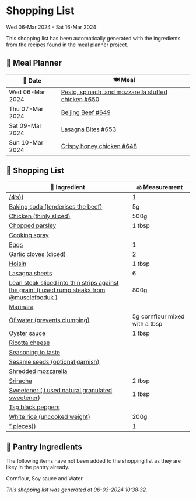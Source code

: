 # Shopping List

Wed 06-Mar 2024 - Sat 16-Mar 2024

This shopping list has been automatically generated with the ingredients from the recipes found in the meal planner project.

## 📅 Meal Planner

|📅 Date| 🍽️ Meal|
|----|----|
|Wed 06-Mar 2024|[Pesto, spinach, and mozzarella stuffed chicken  #650](https://github.com/jcallaghan/The-Cookbook/issues/650)|
|Thu 07-Mar 2024|[Beijing Beef #649](https://github.com/jcallaghan/The-Cookbook/issues/649)|
|Sat 09-Mar 2024|[Lasagna Bites #653](https://github.com/jcallaghan/The-Cookbook/issues/653)|
|Sun 10-Mar 2024|[Crispy honey chicken  #648](https://github.com/jcallaghan/The-Cookbook/issues/648)|

## 🛒 Shopping List

| 🍌 Ingredient| ⚖️ Measurement|
|----------|-----------|
|[/4’s)](https://www.sainsburys.co.uk/gol-ui/SearchResults//4’s))|1|
|[Baking soda (tenderises the beef)](https://www.sainsburys.co.uk/gol-ui/SearchResults/Baking%20soda%20(tenderises%20the%20beef))|5g|
|[Chicken (thinly sliced)](https://www.sainsburys.co.uk/gol-ui/SearchResults/Chicken%20(thinly%20sliced))|500g|
|[Chopped parsley](https://www.sainsburys.co.uk/gol-ui/SearchResults/Chopped%20parsley)|1 tbsp|
|[Cooking spray](https://www.sainsburys.co.uk/gol-ui/SearchResults/Cooking%20spray)||
|[Eggs](https://www.sainsburys.co.uk/gol-ui/SearchResults/Eggs)|1|
|[Garlic cloves (diced)](https://www.sainsburys.co.uk/gol-ui/SearchResults/Garlic%20cloves%20(diced))|2|
|[Hoisin](https://www.sainsburys.co.uk/gol-ui/SearchResults/Hoisin)|1 tbsp|
|[Lasagna sheets](https://www.sainsburys.co.uk/gol-ui/SearchResults/Lasagna%20sheets)|6|
|[Lean steak sliced into thin strips against the grain! (i used rump steaks from @musclefooduk )](https://www.sainsburys.co.uk/gol-ui/SearchResults/Lean%20steak%20sliced%20into%20thin%20strips%20against%20the%20grain!%20(i%20used%20rump%20steaks%20from%20@musclefooduk%20))|800g|
|[Marinara](https://www.sainsburys.co.uk/gol-ui/SearchResults/Marinara)||
|[Of water (prevents clumping)](https://www.sainsburys.co.uk/gol-ui/SearchResults/Of%20water%20(prevents%20clumping))|5g cornflour mixed with a tbsp|
|[Oyster sauce](https://www.sainsburys.co.uk/gol-ui/SearchResults/Oyster%20sauce)|1 tbsp|
|[Ricotta cheese](https://www.sainsburys.co.uk/gol-ui/SearchResults/Ricotta%20cheese)||
|[Seasoning to taste](https://www.sainsburys.co.uk/gol-ui/SearchResults/Seasoning%20to%20taste)||
|[Sesame seeds (optional garnish)](https://www.sainsburys.co.uk/gol-ui/SearchResults/Sesame%20seeds%20(optional%20garnish))||
|[Shredded mozzarella](https://www.sainsburys.co.uk/gol-ui/SearchResults/Shredded%20mozzarella)||
|[Sriracha](https://www.sainsburys.co.uk/gol-ui/SearchResults/Sriracha)|2 tbsp|
|[Sweetener ( i used natural granulated sweetener)](https://www.sainsburys.co.uk/gol-ui/SearchResults/Sweetener%20(%20i%20used%20natural%20granulated%20sweetener))|1 tbsp|
|[Tsp black peppers](https://www.sainsburys.co.uk/gol-ui/SearchResults/Tsp%20black%20peppers)||
|[White rice (uncooked weight)](https://www.sainsburys.co.uk/gol-ui/SearchResults/White%20rice%20(uncooked%20weight))|200g|
|[” pieces)](https://www.sainsburys.co.uk/gol-ui/SearchResults/”%20pieces))|1|

## 🏪 Pantry Ingredients

The following items have not been added to the shopping list as they are likey in the pantry already.

Cornflour, Soy sauce and Water.


_This shopping list was generated at 06-03-2024 10:38:32._